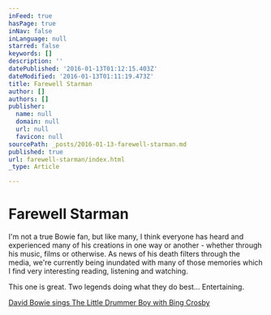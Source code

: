 ```yaml
---
inFeed: true
hasPage: true
inNav: false
inLanguage: null
starred: false
keywords: []
description: ''
datePublished: '2016-01-13T01:12:15.403Z'
dateModified: '2016-01-13T01:11:19.473Z'
title: Farewell Starman
author: []
authors: []
publisher:
  name: null
  domain: null
  url: null
  favicon: null
sourcePath: _posts/2016-01-13-farewell-starman.md
published: true
url: farewell-starman/index.html
_type: Article

---
```

# Farewell Starman

I'm not a true Bowie fan, but like many, I think everyone has heard and experienced many of his creations in one way or another - whether through his music, films or otherwise. As news of his death filters through the media, we're currently being inundated with many of those memories which I find very interesting reading, listening and watching. 

This one is great. Two legends doing what they do best... Entertaining.

[David Bowie sings The Little Drummer Boy with Bing Crosby][0]

[0]: https://youtu.be/DiXjbI3kRus